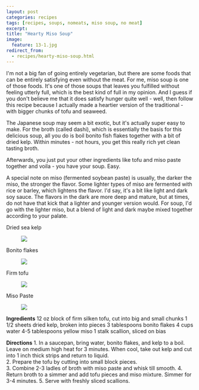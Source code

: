 ```yaml
---
layout: post
categories: recipes
tags: [recipes, soups, nomeats, miso soup, no meat]
excerpt: 
title: "Hearty Miso Soup"
image:
  feature: 13-1.jpg
redirect_from: 
  - recipes/hearty-miso-soup.html
---
```


I'm not a big fan of going entirely vegetarian, but there are some foods that can be entirely satisfying even without the meat.  For me, miso soup is one of those foods.  It's one of those soups that leaves you fulfilled without feeling utterly full, which is the best kind of full in my opinion.  And I guess if you don't believe me that it does satisfy hunger quite well - well, then follow this recipe because I actually made a heartier version of the traditional - with bigger chunks of tofu and seaweed.

The Japanese soup may seem a bit exotic, but it's actually super easy to make.  For the broth (called dashi), which is essentially the basis for this delicious soup, all you do is boil bonito fish flakes together with a bit of dried kelp.  Within minutes - not hours, you get this really rich yet clean tasting broth.

Afterwards, you just put your other ingredients like tofu and miso paste together and voila - you have your soup.  Easy.

A special note on miso (fermented soybean paste) is usually, the darker the miso, the stronger the flavor.  Some lighter types of miso are fermented with rice or barley, which lightens the flavor.  I'd say, it's a bit like light and dark soy sauce. The flavors in the dark are more deep and mature, but at times, do not have that kick that a lighter and younger version would. For soup, I'd go with the lighter miso, but a blend of light and dark maybe mixed together according to your palate.


Dried sea kelp

<figure> <img src='/images/13-2.jpg'> </figure>

Bonito flakes

<figure> <img src='/images/13-3.jpg'> </figure>

Firm tofu

<figure> <img src='/images/13-4.jpg'> </figure>

Miso Paste

<figure> <img src='/images/13-5.jpg'> </figure>
<section class='recipe'>
<p><strong>Ingredients</strong>
12 oz block of firm silken tofu, cut into big and small chunks
1 1/2 sheets dried kelp, broken into pieces
3 tablespoons bonito flakes
4 cups water
4-5 tablespoons yellow miso
1 stalk scallion, sliced on bias</p>

<p><strong>Directions</strong>
1. In a saucepan, bring water, bonito flakes, and kelp to a boil. Leave on medium high heat for 3 minutes. When cool, take out kelp and cut into 1 inch thick strips and return to liquid.<br/>2. Prepare the tofu by cutting into small block pieces.<br/>3. Combine 2-3 ladles of broth with miso paste and whisk till smooth.
4. Return broth to a simmer and add tofu pieces and miso mixture. Simmer for 3-4 minutes.
5. Serve with freshly sliced scallions.</p></section>